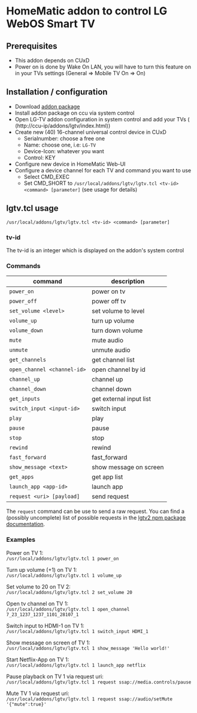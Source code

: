 # HomeMatic addon to control LG WebOS Smart TV

## Prerequisites
* This addon depends on CUxD
* Power on is done by Wake On LAN, you will have to turn this feature on in your TVs settings (General => Mobile TV On => On)

## Installation / configuration
* Download [addon package](https://github.com/j-a-n/homematic-addon-lgtv/raw/master/hm-lgtv.tar.gz)
* Install addon package on ccu via system control
* Open LG-TV addon configuration in system control and add your TVs ( (http://ccu-ip/addons/lgtv/index.html))
* Create new (40) 16-channel universal control device in CUxD
  * Serialnumber: choose a free one
  * Name: choose one, i.e: `LG-TV`
  * Device-Icon: whatever you want
  * Control: KEY
* Configure new device in HomeMatic Web-UI
* Configure a device channel for each TV and command you want to use
  * Select CMD_EXEC
  * Set CMD_SHORT to `/usr/local/addons/lgtv/lgtv.tcl <tv-id> <command> [parameter]` (see usage for details)

## lgtv.tcl usage
`/usr/local/addons/lgtv/lgtv.tcl <tv-id> <command> [parameter]`

### tv-id
The tv-id is an integer which is displayed on the addon's system control

### Commands

command                    | description
---------------------------| -----------------------------
`power_on`                   | power on tv
`power_off`                  | power off tv
`set_volume <level>`         | set volume to level
`volume_up`                  | turn up volume
`volume_down`                | turn down volume
`mute`                       | mute audio
`unmute`                     | unmute audio
`get_channels`               | get channel list
`open_channel <channel-id>`  | open channel by id
`channel_up`                 | channel up
`channel_down`               | channel down
`get_inputs`                 | get external input list
`switch_input <input-id>`    | switch input
`play`                       | play
`pause`                      | pause
`stop`                       | stop
`rewind`                     | rewind
`fast_forward`               | fast_forward
`show_message <text>`        | show message on screen
`get_apps`                   | get app list
`launch_app <app-id>`        | launch app
`request <uri> [payload]`    | send request

The `request` command can be use to send a raw request.
You can find a (possibly uncomplete) list of possible requests in the [lgtv2 npm package documentation](https://www.npmjs.com/package/lgtv2).

### Examples
Power on TV 1:  
`/usr/local/addons/lgtv/lgtv.tcl 1 power_on`

Turn up volume (+1) on TV 1:  
`/usr/local/addons/lgtv/lgtv.tcl 1 volume_up`

Set volume to 20 on TV 2:  
`/usr/local/addons/lgtv/lgtv.tcl 2 set_volume 20`

Open tv channel on TV 1:  
`/usr/local/addons/lgtv/lgtv.tcl 1 open_channel 7_23_1237_1237_1101_28107_1`

Switch input to HDMI-1 on TV 1:  
`/usr/local/addons/lgtv/lgtv.tcl 1 switch_input HDMI_1`

Show message on screen of TV 1:  
`/usr/local/addons/lgtv/lgtv.tcl 1 show_message 'Hello world!'`

Start Netflix-App on TV 1:  
`/usr/local/addons/lgtv/lgtv.tcl 1 launch_app netflix`

Pause playback on TV 1 via request uri:  
`/usr/local/addons/lgtv/lgtv.tcl 1 request ssap://media.controls/pause`

Mute TV 1 via request uri:  
`/usr/local/addons/lgtv/lgtv.tcl 1 request ssap://audio/setMute '{"mute":true}'`
